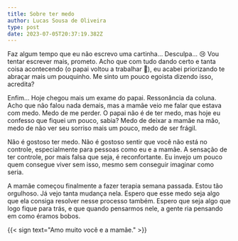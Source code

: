 ```yaml
---
title: Sobre ter medo
author: Lucas Sousa de Oliveira
type: post
date: 2023-07-05T20:37:19.382Z
---
```

Faz algum tempo que eu não escrevo uma cartinha... Desculpa... 😢 Vou tentar escrever mais, prometo. Acho que com tudo dando certo e tanta coisa acontecendo (o papai voltou a trabalhar 🤲), eu acabei priorizando te abraçar mais um pouquinho. Me sinto um pouco egoista dizendo isso, acredita?

Enfim... Hoje chegou mais um exame do papai. Ressonância da coluna. Acho que não falou nada demais, mas a mamãe veio me falar que estava com medo. Medo de me perder. O papai não é de ter medo, mas hoje eu confesso que fiquei um pouco, sabia? Medo de deixar a mamãe na mão, medo de não ver seu sorriso mais um pouco, medo de ser frágil.

Não é gostoso ter medo. Não é gostoso sentir que você não está no controle, especialmente para pessoas como eu e a mamãe. A sensação de ter controle, por mais falsa que seja, é reconfortante. Eu invejo um pouco quem consegue viver sem isso, mesmo sem conseguir imaginar como seria.

A mamãe começou finalmente a fazer terapia semana passada. Estou tão orgulhoso. Já vejo tanta mudança nela. Espero que esse medo seja algo que ela consiga resolver nesse processo também. Espero que seja algo que logo fique para trás, e que quando pensarmos nele, a gente ria pensando em como éramos bobos.

{{< sign text="Amo muito você e a mamãe." >}}